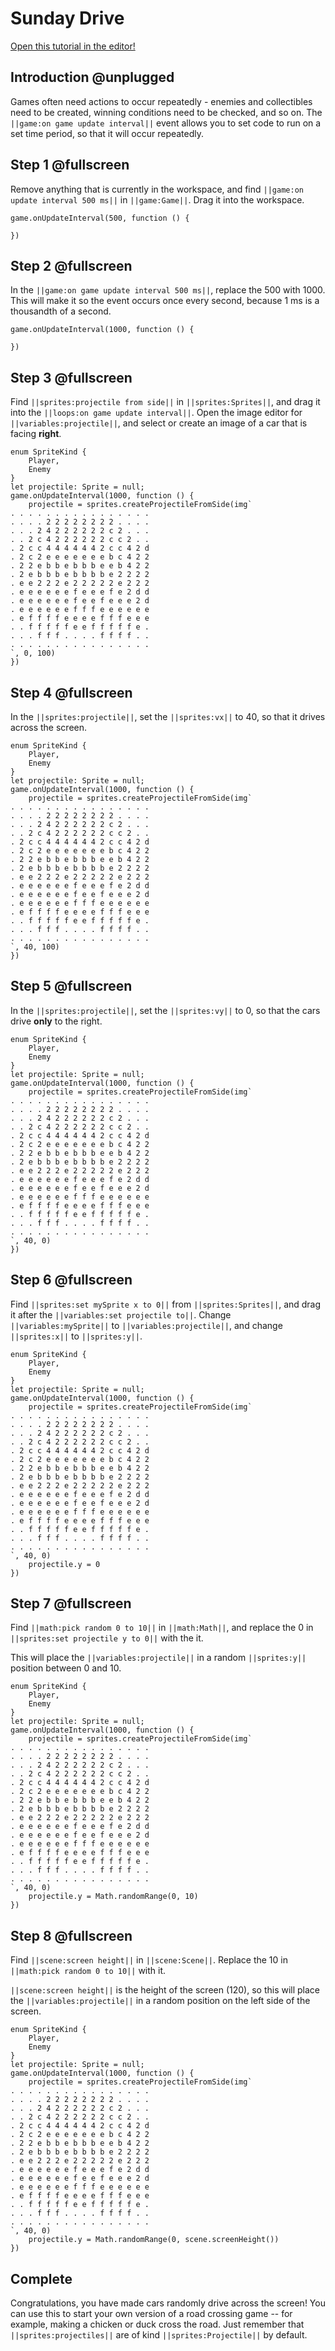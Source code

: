 # Sunday Drive

[Open this tutorial in the editor!](/#tutorial:concepts/sunday-drive)

## Introduction @unplugged

Games often need actions to occur repeatedly - enemies and collectibles need to be created, winning conditions need to be checked, and so on. The ``||game:on game update interval||`` event allows you to set code to run on a set time period, so that it will occur repeatedly.

## Step 1 @fullscreen

Remove anything that is currently in the workspace, and find ``||game:on update interval 500 ms||`` in ``||game:Game||``. Drag it into the workspace.

```blocks
game.onUpdateInterval(500, function () {
	
})
```

## Step 2 @fullscreen

In the ``||game:on game update interval 500 ms||``, replace the 500 with 1000. This will make it so the event occurs once every second, because 1 ms is a thousandth of a second.

```blocks
game.onUpdateInterval(1000, function () {
	
})
```

## Step 3 @fullscreen

Find ``||sprites:projectile from side||`` in ``||sprites:Sprites||``, and drag it into the ``||loops:on game update interval||``. Open the image editor for ``||variables:projectile||``, and select or create an image of a car that is facing **right**.

```blocks
enum SpriteKind {
    Player,
    Enemy
}
let projectile: Sprite = null;
game.onUpdateInterval(1000, function () {
    projectile = sprites.createProjectileFromSide(img`
. . . . . . . . . . . . . . . . 
. . . . 2 2 2 2 2 2 2 2 . . . . 
. . . 2 4 2 2 2 2 2 2 c 2 . . . 
. . 2 c 4 2 2 2 2 2 2 c c 2 . . 
. 2 c c 4 4 4 4 4 4 2 c c 4 2 d 
. 2 c 2 e e e e e e e b c 4 2 2 
. 2 2 e b b e b b b e e b 4 2 2 
. 2 e b b b e b b b b e 2 2 2 2 
. e e 2 2 2 e 2 2 2 2 2 e 2 2 2 
. e e e e e e f e e e f e 2 d d 
. e e e e e e f e e f e e e 2 d 
. e e e e e e f f f e e e e e e 
. e f f f f e e e e f f f e e e 
. . f f f f f e e f f f f f e . 
. . . f f f . . . . f f f f . . 
. . . . . . . . . . . . . . . . 
`, 0, 100)
})
```

## Step 4 @fullscreen

In the ``||sprites:projectile||``, set the ``||sprites:vx||`` to 40, so that it drives across the screen.

```blocks
enum SpriteKind {
    Player,
    Enemy
}
let projectile: Sprite = null;
game.onUpdateInterval(1000, function () {
    projectile = sprites.createProjectileFromSide(img`
. . . . . . . . . . . . . . . . 
. . . . 2 2 2 2 2 2 2 2 . . . . 
. . . 2 4 2 2 2 2 2 2 c 2 . . . 
. . 2 c 4 2 2 2 2 2 2 c c 2 . . 
. 2 c c 4 4 4 4 4 4 2 c c 4 2 d 
. 2 c 2 e e e e e e e b c 4 2 2 
. 2 2 e b b e b b b e e b 4 2 2 
. 2 e b b b e b b b b e 2 2 2 2 
. e e 2 2 2 e 2 2 2 2 2 e 2 2 2 
. e e e e e e f e e e f e 2 d d 
. e e e e e e f e e f e e e 2 d 
. e e e e e e f f f e e e e e e 
. e f f f f e e e e f f f e e e 
. . f f f f f e e f f f f f e . 
. . . f f f . . . . f f f f . . 
. . . . . . . . . . . . . . . . 
`, 40, 100)
})
```

## Step 5 @fullscreen

In the ``||sprites:projectile||``, set the ``||sprites:vy||`` to 0, so that the cars drive **only** to the right.

```blocks
enum SpriteKind {
    Player,
    Enemy
}
let projectile: Sprite = null;
game.onUpdateInterval(1000, function () {
    projectile = sprites.createProjectileFromSide(img`
. . . . . . . . . . . . . . . . 
. . . . 2 2 2 2 2 2 2 2 . . . . 
. . . 2 4 2 2 2 2 2 2 c 2 . . . 
. . 2 c 4 2 2 2 2 2 2 c c 2 . . 
. 2 c c 4 4 4 4 4 4 2 c c 4 2 d 
. 2 c 2 e e e e e e e b c 4 2 2 
. 2 2 e b b e b b b e e b 4 2 2 
. 2 e b b b e b b b b e 2 2 2 2 
. e e 2 2 2 e 2 2 2 2 2 e 2 2 2 
. e e e e e e f e e e f e 2 d d 
. e e e e e e f e e f e e e 2 d 
. e e e e e e f f f e e e e e e 
. e f f f f e e e e f f f e e e 
. . f f f f f e e f f f f f e . 
. . . f f f . . . . f f f f . . 
. . . . . . . . . . . . . . . . 
`, 40, 0)
})
```

## Step 6 @fullscreen

Find ``||sprites:set mySprite x to 0||`` from ``||sprites:Sprites||``, and drag it after the ``||variables:set projectile to||``. Change ``||variables:mySprite||`` to ``||variables:projectile||``, and change ``||sprites:x||`` to ``||sprites:y||``.

```blocks
enum SpriteKind {
    Player,
    Enemy
}
let projectile: Sprite = null;
game.onUpdateInterval(1000, function () {
    projectile = sprites.createProjectileFromSide(img`
. . . . . . . . . . . . . . . . 
. . . . 2 2 2 2 2 2 2 2 . . . . 
. . . 2 4 2 2 2 2 2 2 c 2 . . . 
. . 2 c 4 2 2 2 2 2 2 c c 2 . . 
. 2 c c 4 4 4 4 4 4 2 c c 4 2 d 
. 2 c 2 e e e e e e e b c 4 2 2 
. 2 2 e b b e b b b e e b 4 2 2 
. 2 e b b b e b b b b e 2 2 2 2 
. e e 2 2 2 e 2 2 2 2 2 e 2 2 2 
. e e e e e e f e e e f e 2 d d 
. e e e e e e f e e f e e e 2 d 
. e e e e e e f f f e e e e e e 
. e f f f f e e e e f f f e e e 
. . f f f f f e e f f f f f e . 
. . . f f f . . . . f f f f . . 
. . . . . . . . . . . . . . . . 
`, 40, 0)
    projectile.y = 0
})
```

## Step 7 @fullscreen

Find ``||math:pick random 0 to 10||`` in ``||math:Math||``, and replace the 0 in ``||sprites:set projectile y to 0||`` with the it.

This will place the ``||variables:projectile||`` in a random ``||sprites:y||`` position between 0 and 10.

```blocks
enum SpriteKind {
    Player,
    Enemy
}
let projectile: Sprite = null;
game.onUpdateInterval(1000, function () {
    projectile = sprites.createProjectileFromSide(img`
. . . . . . . . . . . . . . . . 
. . . . 2 2 2 2 2 2 2 2 . . . . 
. . . 2 4 2 2 2 2 2 2 c 2 . . . 
. . 2 c 4 2 2 2 2 2 2 c c 2 . . 
. 2 c c 4 4 4 4 4 4 2 c c 4 2 d 
. 2 c 2 e e e e e e e b c 4 2 2 
. 2 2 e b b e b b b e e b 4 2 2 
. 2 e b b b e b b b b e 2 2 2 2 
. e e 2 2 2 e 2 2 2 2 2 e 2 2 2 
. e e e e e e f e e e f e 2 d d 
. e e e e e e f e e f e e e 2 d 
. e e e e e e f f f e e e e e e 
. e f f f f e e e e f f f e e e 
. . f f f f f e e f f f f f e . 
. . . f f f . . . . f f f f . . 
. . . . . . . . . . . . . . . . 
`, 40, 0)
    projectile.y = Math.randomRange(0, 10)
})
```

## Step 8 @fullscreen

Find ``||scene:screen height||`` in ``||scene:Scene||``. Replace the 10 in ``||math:pick random 0 to 10||`` with it.

``||scene:screen height||`` is the height of the screen (120), so this will place the ``||variables:projectile||`` in a random position on the left side of the screen.

```blocks
enum SpriteKind {
    Player,
    Enemy
}
let projectile: Sprite = null;
game.onUpdateInterval(1000, function () {
    projectile = sprites.createProjectileFromSide(img`
. . . . . . . . . . . . . . . . 
. . . . 2 2 2 2 2 2 2 2 . . . . 
. . . 2 4 2 2 2 2 2 2 c 2 . . . 
. . 2 c 4 2 2 2 2 2 2 c c 2 . . 
. 2 c c 4 4 4 4 4 4 2 c c 4 2 d 
. 2 c 2 e e e e e e e b c 4 2 2 
. 2 2 e b b e b b b e e b 4 2 2 
. 2 e b b b e b b b b e 2 2 2 2 
. e e 2 2 2 e 2 2 2 2 2 e 2 2 2 
. e e e e e e f e e e f e 2 d d 
. e e e e e e f e e f e e e 2 d 
. e e e e e e f f f e e e e e e 
. e f f f f e e e e f f f e e e 
. . f f f f f e e f f f f f e . 
. . . f f f . . . . f f f f . . 
. . . . . . . . . . . . . . . . 
`, 40, 0)
    projectile.y = Math.randomRange(0, scene.screenHeight())
})
```

## Complete

Congratulations, you have made cars randomly drive across the screen! You can use this to start your own version of a road crossing game -- for example, making a chicken or duck cross the road. Just remember that ``||sprites:projectiles||`` are of kind ``||sprites:Projectile||`` by default.